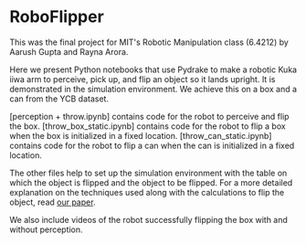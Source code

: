 # RoboFlipper
This was the final project for MIT's Robotic Manipulation class (6.4212) by Aarush Gupta and Rayna Arora.

Here we present Python notebooks that use Pydrake to make a robotic Kuka iiwa arm to perceive, pick up, and flip an object so it lands upright. It is demonstrated in the simulation environment. We achieve this on a box and a can from the YCB dataset.

[perception + throw.ipynb] contains code for the robot to perceive and flip the box.
[throw_box_static.ipynb] contains code for the robot to flip a box when the box is initialized in a fixed location.
[throw_can_static.ipynb] contains code for the robot to flip a can when the can is initialized in a fixed location.

The other files help to set up the simulation environment with the table on which the object is flipped and the object to be flipped.
For a more detailed explanation on the techniques used along with the calculations to flip the object, read [our paper](RoboFlipper.pdf).

We also include videos of the robot successfully flipping the box with and without perception.
